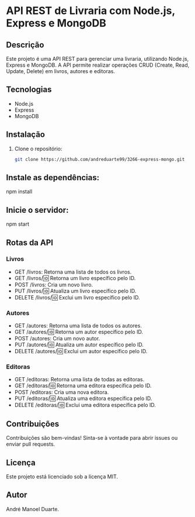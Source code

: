 # API REST de Livraria com Node.js, Express e MongoDB

## Descrição

Este projeto é uma API REST para gerenciar uma livraria, utilizando Node.js, Express e MongoDB. A API permite realizar operações CRUD (Create, Read, Update, Delete) em livros, autores e editoras.

## Tecnologias

* Node.js
* Express
* MongoDB

## Instalação

1. Clone o repositório:
   ```bash
   git clone https://github.com/andreduarte99/3266-express-mongo.git
## Instale as dependências:
npm install

## Inicie o servidor:
npm start

## Rotas da API
### Livros
* GET /livros: Retorna uma lista de todos os livros.
* GET /livros/:id: Retorna um livro específico pelo ID.
* POST /livros: Cria um novo livro.
* PUT /livros/:id: Atualiza um livro específico pelo ID.
* DELETE /livros/:id: Exclui um livro específico pelo ID.
  
### Autores
* GET /autores: Retorna uma lista de todos os autores.
* GET /autores/:id: Retorna um autor específico pelo ID.
* POST /autores: Cria um novo autor.
* PUT /autores/:id: Atualiza um autor específico pelo ID.
* DELETE /autores/:id: Exclui um autor específico pelo ID.
  
### Editoras
* GET /editoras: Retorna uma lista de todas as editoras.
* GET /editoras/:id: Retorna uma editora específica pelo ID.
* POST /editoras: Cria uma nova editora.
* PUT /editoras/:id: Atualiza uma editora específica pelo ID.
* DELETE /editoras/:id: Exclui uma editora específica pelo ID.

## Contribuições
Contribuições são bem-vindas! Sinta-se à vontade para abrir issues ou enviar pull requests.

## Licença
Este projeto está licenciado sob a licença MIT.

## Autor
André Manoel Duarte.

